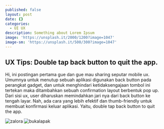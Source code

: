 ```yaml
---
published: false
layout: post
date: {}
categories:
  - UI UX
description: Something about Lorem Ipsum
image: 'https://unsplash.it/2000/1200?image=1047'
image-sm: 'https://unsplash.it/500/300?image=1047'
---
```

## UX Tips: Double tap back button to quit the app.

Hi, ini postingan pertama gue dan gue mau sharing seputar mobile ux. Umumnya untuk menutup sebuah aplikasi digunakan back button pada perangkat gadget, dan untuk menghindari ketidaksengajaan tombol ini tertekan maka ditambahkan sebuah confirmation layout berbentuk pop up. Dari sisi ux, user diharuskan memindahkan jari nya dari back button ke tengah layar. Nah, ada cara yang lebih efektif dan thumb-friendly untuk membuat konfirmasi keluar aplikasi. Yaitu, double tap back button to quit the app. 

![zalora]({{site.baseurl}}/http://i.imgur.com/JCBct6il.jpg)
![bukalapak]({{site.baseurl}}/http://i.imgur.com/7Fa4iQcl.jpg)
